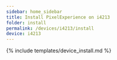 ```yaml
---
sidebar: home_sidebar
title: Install PixelExperience on i4213
folder: install
permalink: /devices/i4213/install
device: i4213
---
```

{% include templates/device_install.md %}
